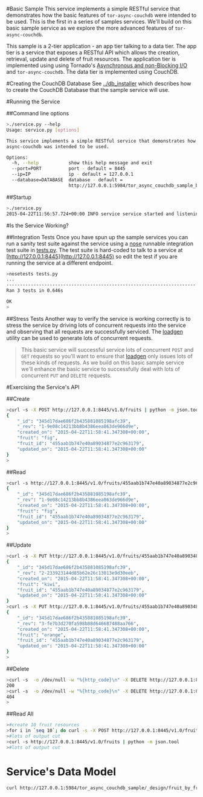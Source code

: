 #Basic Sample
This service implements a simple RESTful service that
demonstrates how the basic features of ```tor-async-couchdb``` were intended to be used.
This is the first in a series of samples services.
We'll build on this basic sample service as we explore the more
advanced features of ```tor-async-couchdb```.

This sample is a 2-tier application - an app tier talking to a data tier.
The app tier is a service that exposes a RESTful API
which allows the creation, retrieval, update and delete of fruit resources.
The application tier is implemented using using
Tornado's [Asynchronous and non-Blocking I/O](http://tornado.readthedocs.org/en/latest/guide/async.html)
and ```tor-async-couchdb```.
The data tier is implemented using CouchDB.

#Creating the CouchDB Database
See [../db_installer](db_installer) which describes how to create the CouchDB
Database that the sample service will use.

#Running the Service

##Command line options
```bash
>./service.py --help
Usage: service.py [options]

This service implements a simple RESTful service that demonstrates how tor-
async-couchdb was intended to be used.

Options:
  -h, --help           show this help message and exit
  --port=PORT          port - default = 8445
  --ip=IP              ip - default = 127.0.0.1
  --database=DATABASE  database - default =
                       http://127.0.0.1:5984/tor_async_couchdb_sample_basic
```

##Startup
```bash
>./service.py
2015-04-22T11:56:57.724+00:00 INFO service service started and listening on http://127.0.0.1:8445 talking to database http://127.0.0.1:5984/tor_async_couchdb_sample_basic
```

#Is the Service Working?

##Integration Tests
Once you have spun up the sample services you can run
a sanity test suite against the service using a
[nose](https://nose.readthedocs.org/en/latest/) runnable
integration test suite in [tests.py](../tests.py).
The test suite is hard-coded to talk to a service at
[http://127.0.0.1:8445](http://127.0.0.1:8445) so edit
the test if you are running the service at a different
endpoint.

```bash
>nosetests tests.py
...
----------------------------------------------------------------------
Ran 3 tests in 0.646s

OK
>
```

##Stress Tests
Another way to verify the service is working correctly is to stress
the service by driving lots of concurrent requests into the service
and observing that all requests are successfully serviced.
The [loadgen](../loadgen) utility can be used to generate lots of
concurrent requests.

>This basic service will successful service lots of concurrent
>```POST``` and ```GET``` requests so you'll want to ensure that
>[loadgen](../loadgen) only issues lots of these kinds of requests.
>As we build on this basic sample service we'll enhance
>the basic service to successfully deal with lots of concurrent
>```PUT``` and ```DELETE``` requests.

#Exercising the Service's API

##Create
```bash
>curl -s -X POST http://127.0.0.1:8445/v1.0/fruits | python -m json.tool
{
    "_id": "345d17dae686f2b435881085198afc39",
    "_rev": "1-9e08c14213bb8b4386eea863de966d9e",
    "created_on": "2015-04-22T11:58:41.347308+00:00",
    "fruit": "fig",
    "fruit_id": "455aab1b747e40a89034877e2c963179",
    "updated_on": "2015-04-22T11:58:41.347308+00:00"
}
>
```

##Read
```bash
>curl -s http://127.0.0.1:8445/v1.0/fruits/455aab1b747e40a89034877e2c963179 | python -m json.tool
{
    "_id": "345d17dae686f2b435881085198afc39",
    "_rev": "1-9e08c14213bb8b4386eea863de966d9e",
    "created_on": "2015-04-22T11:58:41.347308+00:00",
    "fruit": "fig",
    "fruit_id": "455aab1b747e40a89034877e2c963179",
    "updated_on": "2015-04-22T11:58:41.347308+00:00"
}
>
```

##Update
```bash
>curl -s -X PUT http://127.0.0.1:8445/v1.0/fruits/455aab1b747e40a89034877e2c963179 | python -m json.tool
{
    "_id": "345d17dae686f2b435881085198afc39",
    "_rev": "2-233923144d85b62e26c13013e9d30eeb",
    "created_on": "2015-04-22T11:58:41.347308+00:00",
    "fruit": "kiwi",
    "fruit_id": "455aab1b747e40a89034877e2c963179",
    "updated_on": "2015-04-22T11:58:41.347308+00:00"
}
>curl -s -X PUT http://127.0.0.1:8445/v1.0/fruits/455aab1b747e40a89034877e2c963179 | python -m json.tool
{
    "_id": "345d17dae686f2b435881085198afc39",
    "_rev": "3-fe7b3d270fa598b88d646687488aa766",
    "created_on": "2015-04-22T11:58:41.347308+00:00",
    "fruit": "orange",
    "fruit_id": "455aab1b747e40a89034877e2c963179",
    "updated_on": "2015-04-22T11:58:41.347308+00:00"
}
>
```

##Delete
```bash
>curl -s  -o /dev/null -w "%{http_code}\n" -X DELETE http://127.0.0.1:8445/v1.0/fruits/455aab1b747e40a89034877e2c963179
200
>curl -s  -o /dev/null -w "%{http_code}\n" -X DELETE http://127.0.0.1:8445/v1.0/fruits/455aab1b747e40a89034877e2c963179
404
>
```

##Read All
```bash
>#create 10 fruit resources
>for i in `seq 10`; do curl -s -X POST http://127.0.0.1:8445/v1.0/fruits; done
>#lots of output cut
>curl -s http://127.0.0.1:8445/v1.0/fruits | python -m json.tool
>#lots of output cut
```

# Service's Data Model
```bash
curl http://127.0.0.1:5984/tor_async_couchdb_sample/_design/fruit_by_fruit_id/_view/fruit_by_fruit_id?include_docs=true
```
